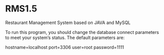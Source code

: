# RMS1.5
Restaurant Management System based on JAVA and MySQL

To run this program, you should change the database connect parameters to meet your system’s status. 
The default parameters are:

hostname=localhost
port=3306
user=root
password=1111
